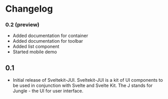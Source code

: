 # Changelog 

### 0.2 (preview)

* Added documentation for container
* Added documentation for toolbar
* Added list component
* Started mobile demo 

## 0.1

* Initial release of Sveltekit-JUI. Sveltekit-JUI is a kit of UI components to be used in conjunction with Svelte and Svelte Kit. The J stands for Jungle - the UI for user interface.
